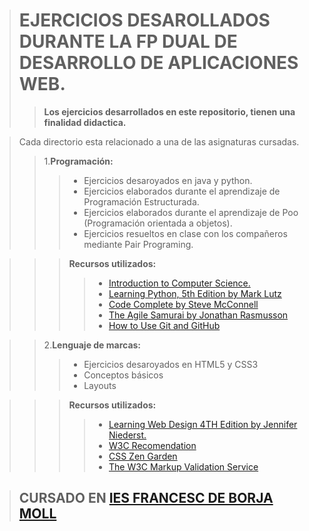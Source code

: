 ># EJERCICIOS DESAROLLADOS DURANTE LA FP DUAL DE DESARROLLO DE APLICACIONES WEB.
>>**Los ejercicios desarrollados en este repositorio, tienen una finalidad didactica.**   

>Cada directorio esta relacionado a una de las asignaturas cursadas. 
>>1.**Programación:** 
>>>- Ejercicios desaroyados en java y python. 
>>>- Ejercicios elaborados durante el aprendizaje de Programación Estructurada. 
>>>- Ejercicios elaborados durante el aprendizaje de Poo (Programación orientada a objetos). 
>>>- Ejercicios resueltos en clase con los compañeros mediante Pair Programing.   

>>>**Recursos utilizados:** 
>>>> + [Introduction to Computer Science.](https://www.udacity.com/course/intro-to-computer-science--cs101) 
>>>> + [Learning Python, 5th Edition by Mark Lutz](http://shop.oreilly.com/product/0636920028154.do)    
>>>> + [Code Complete by Steve McConnell](http://cc2e.com/) 
>>>> + [The Agile Samurai by Jonathan Rasmusson](http://shop.oreilly.com/product/9781934356586.do) 
>>>> + [How to Use Git and GitHub](https://www.udacity.com/course/how-to-use-git-and-github--ud775) 

>>2.**Lenguaje de marcas:**
>>> + Ejercicios desaroyados en HTML5 y CSS3
>>> + Conceptos básicos
>>> + Layouts

>>>**Recursos utilizados:**
>>>> + [Learning Web Design 4TH Edition by Jennifer Niederst.](http://shop.oreilly.com/product/0636920023494.do)
>>>> + [W3C Recomendation](https://www.w3.org/TR/html5/)
>>>> + [CSS Zen Garden](http://www.csszengarden.com/)
>>>> + [The W3C Markup Validation Service](https://validator.w3.org/)

>## CURSADO EN [IES FRANCESC DE BORJA MOLL](http://www.iesfbmoll.org/ "IES FRANCESC DE BORJA MOLL")
